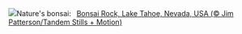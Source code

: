 ![](https://www.bing.com/th?id=OHR.LakeTahoeRock_EN-GB2276440186_UHD.jpg&w=1000)Nature's bonsai:&nbsp;&ensp;[Bonsai Rock, Lake Tahoe, Nevada, USA (© Jim Patterson/Tandem Stills + Motion)](https://www.bing.com/th?id=OHR.LakeTahoeRock_EN-GB2276440186_UHD.jpg)
<br><br/>
